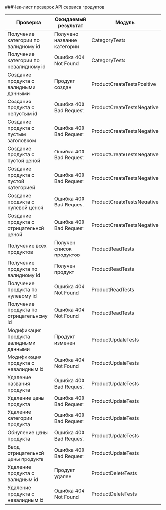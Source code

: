 ###Чек-лист проверок API сервиса продуктов

| Проверка | Ожидаемый результат | Модуль |
| --- | --- | --- |
| Получение категории по валидному id | Получено название категории | CategoryTests |
| Получение категории по невалидному id | Ошибка 404 Not Found | CategoryTests |
| Создание продукта с валидными данными | Продукт создан | ProductCreateTestsPositive |
| Создание продукта с непустым id | Ошибка 400 Bad Request | ProductCreateTestsNegative |
| Создание продукта с пустым заголовком | Ошибка 400 Bad Request | ProductCreateTestsNegative |
| Создание продукта с пустой ценой | Ошибка 400 Bad Request | ProductCreateTestsNegative |
| Создание продукта с пустой категорией | Ошибка 400 Bad Request | ProductCreateTestsNegative |
| Создание продукта с нулевой ценой | Ошибка 400 Bad Request | ProductCreateTestsNegative |
| Создание продукта с отрицательной ценой | Ошибка 400 Bad Request | ProductCreateTestsNegative |
| Получение всех продуктов | Получен список продуктов | ProductReadTests |
| Получение продукта по валидному id | Получен продукт | ProductReadTests |
| Получение продукта по нулевому id | Ошибка 404 Not Found | ProductReadTests |
| Получение продукта по отрицательному id | Ошибка 404 Not Found | ProductReadTests |
| Модификация продукта валидными данными | Продукт изменен | ProductUpdateTests |
| Модификация продукта с невалидным id | Ошибка 404 Not Found | ProductUpdateTests |
| Удаление названия продукта | Ошибка 400 Bad Request | ProductUpdateTests |
| Удаление цены продукта | Ошибка 400 Bad Request | ProductUpdateTests |
| Удаление категории продукта | Ошибка 400 Bad Request | ProductUpdateTests |
| Обнуление цены продукта | Ошибка 400 Bad Request | ProductUpdateTests |
| Ввод отрицательной цены продукта | Ошибка 400 Bad Request | ProductUpdateTests |
| Удаление продукта с валидным id | Продукт удален | ProductDeleteTests |
| Удаление продукта с невалидным id | Ошибка 404 Not Found | ProductDeleteTests |
